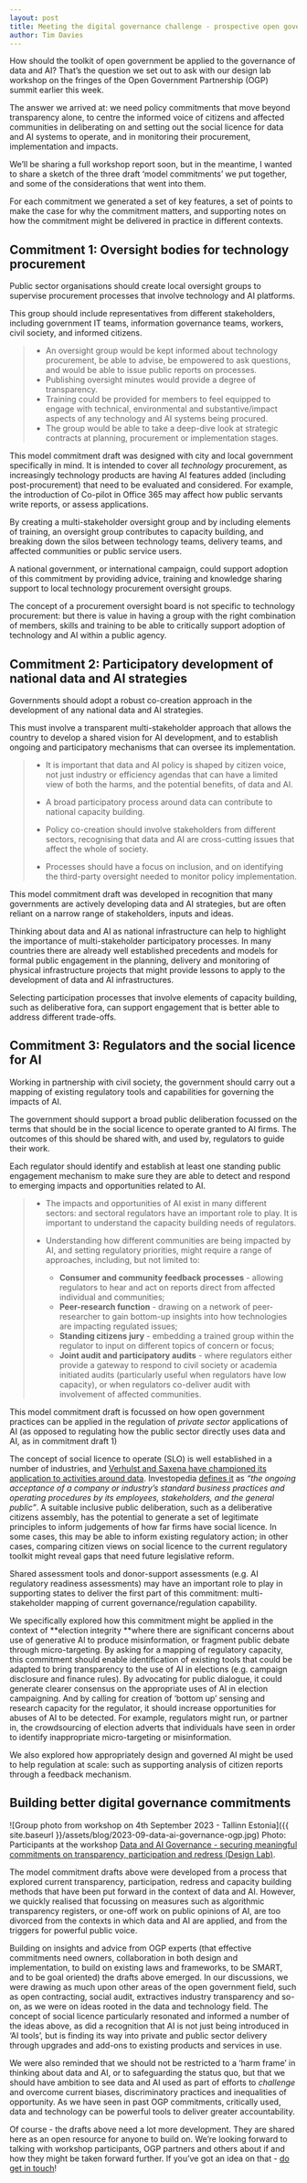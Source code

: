 ```yaml
---
layout: post
title: Meeting the digital governance challenge - prospective open government actions
author: Tim Davies
---
```


How should the toolkit of open government be applied to the governance of data and AI? That’s the question we set out to ask with our design lab workshop on the fringes of the Open Government Partnership (OGP) summit earlier this week.

The answer we arrived at: we need policy commitments that move beyond transparency alone, to centre the informed voice of citizens and affected communities in deliberating on and setting out the social licence for data and AI systems to operate, and in monitoring their procurement, implementation and impacts.  

<!--more-->

We’ll be sharing a full workshop report soon, but in the meantime, I wanted to share a sketch of the three draft ‘model commitments’ we put together, and some of the considerations that went into them.

For each commitment we generated a set of key features, a set of points to make the case for why the commitment matters, and supporting notes on how the commitment might be delivered in practice in different contexts. 

## Commitment 1: Oversight bodies for technology procurement

Public sector organisations should create local oversight groups to supervise procurement processes that involve technology and AI platforms. 

This group should include representatives from different stakeholders, including government IT teams, information governance teams, workers, civil society, and informed citizens. 

> * An oversight group would be kept informed about technology procurement, be able to advise, be empowered to ask questions, and would be able to issue public reports on processes. 
> * Publishing oversight minutes would provide a degree of transparency.
> * Training could be provided for members to feel equipped to engage with technical, environmental and substantive/impact aspects of any technology and AI systems being procured.
> * The group would be able to take a deep-dive look at strategic contracts at planning, procurement or implementation stages. 

This model commitment draft was designed with city and local government specifically in mind. It is intended to cover all _technology_ procurement, as increasingly technology products are having AI features added (including post-procurement) that need to be evaluated and considered. For example, the introduction of Co-pilot in Office 365 may affect how public servants write reports, or assess applications. 

By creating a multi-stakeholder oversight group and by including elements of training, an oversight group contributes to capacity building, and breaking down the silos between technology teams, delivery teams, and affected communities or public service users. 

A national government, or international campaign, could support adoption of this commitment by providing advice, training and knowledge sharing support to local technology procurement oversight groups. 

The concept of a procurement oversight board is not specific to technology procurement: but there is value in having a group with the right combination of members, skills and training to be able to critically support adoption of technology and AI within a public agency. 


## Commitment 2: Participatory development of national data and AI strategies

Governments should adopt a robust co-creation approach in the development of any national data and AI strategies. 

This must involve a transparent multi-stakeholder approach that allows the country to develop a shared vision for AI development, and to establish ongoing and participatory mechanisms that can oversee its implementation.

> * It is important that data and AI policy is shaped by citizen voice, not just industry or efficiency agendas that can have a limited view of both the harms, and the potential benefits, of data and AI.
>
> * A broad participatory process around data can contribute to national capacity building.
>
> * Policy co-creation should involve stakeholders from different sectors, recognising that data and AI are cross-cutting issues that affect the whole of society.
>
> * Processes should have a focus on inclusion, and on identifying the third-party oversight needed to monitor policy implementation.

This model commitment draft was developed in recognition that many governments are actively developing data and AI strategies, but are often reliant on a narrow range of stakeholders, inputs and ideas. 

Thinking about data and AI as national infrastructure can help to highlight the importance of multi-stakeholder participatory processes. In many countries there are already well established precedents and models for formal public engagement in the planning, delivery and monitoring of physical infrastructure projects that might provide lessons to apply to the development of data and AI infrastructures. 

Selecting participation processes that involve elements of capacity building, such as deliberative fora, can support engagement that is better able to address different trade-offs. 


## Commitment 3: Regulators and the social licence for AI

Working in partnership with civil society, the government should carry out a mapping of existing regulatory tools and capabilities for governing the impacts of AI. 

The government should support a broad public deliberation focussed on the terms that should be in the social licence to operate granted to AI firms. The outcomes of this should be shared with, and used by, regulators to guide their work.

Each regulator should identify and establish at least one standing public engagement mechanism to make sure they are able to detect and respond to emerging impacts and opportunities related to AI. 

> *  The impacts and opportunities of AI exist in many different sectors: and sectoral regulators have an important role to play. It is important to understand the capacity building needs of regulators.
> 
> * Understanding how different communities are being impacted by AI, and setting regulatory priorities, might require a range of approaches, including, but not limited to:
>   * **Consumer and community feedback processes** - allowing regulators to hear and act on reports direct from affected individual and communities;
>   * **Peer-research function** - drawing on a network of peer-researcher to gain bottom-up insights into how technologies are impacting regulated issues;
>   * **Standing citizens jury** - embedding a trained group within the regulator to input on different topics of concern or focus;
>   * **Joint audit and participatory audits** - where regulators either provide a gateway to respond to civil society or academia initiated audits (particularly useful when regulators have low capacity), or when regulators co-deliver audit with involvement of affected communities. 

This model commitment draft is focussed on how open government practices can be applied in the regulation of _private sector_ applications of AI (as opposed to regulating how the public sector directly uses data and AI, as in commitment draft 1)

The concept of social licence to operate (SLO) is well established in a number of industries, and [Verhulst and Saxena have championed its application to activities around data](https://medium.com/data-policy/the-need-for-new-methods-to-establish-the-social-license-for-data-reuse-e7c67bdc4aff). Investopedia [defines it](https://www.investopedia.com/terms/s/social-license-slo.asp) as _“the ongoing acceptance of a company or industry’s standard business practices and operating procedures by its employees, stakeholders, and the general public”_. A suitable inclusive public deliberation, such as a deliberative citizens assembly, has the potential to generate a set of legitimate principles to inform judgements of how far firms have social licence. In some cases, this may be able to inform existing regulatory action; in other cases, comparing citizen views on social licence to the current regulatory toolkit might reveal gaps that need future legislative reform. 

Shared assessment tools and donor-support assessments (e.g. AI regulatory readiness assessments) may have an important role to play in supporting states to deliver the first part of this commitment: multi-stakeholder mapping of current governance/regulation capability. 

We specifically explored how this commitment might be applied in the context of **election integrity **where there are significant concerns about use of generative AI to produce misinformation, or fragment public debate through micro-targeting. By asking for a mapping of regulatory capacity, this commitment should enable identification of existing tools that could be adapted to bring transparency to the use of AI in elections (e.g. campaign disclosure and finance rules). By advocating for public dialogue, it could generate clearer consensus on the appropriate uses of AI in election campaigning. And by calling for creation of ‘bottom up’ sensing and research capacity for the regulator, it should increase opportunities for abuses of AI to be detected. For example, regulators might run, or partner in, the crowdsourcing of election adverts that individuals have seen in order to identify inappropriate micro-targeting or misinformation. 

We also explored how appropriately design and governed AI might be used to help regulation at scale: such as supporting analysis of citizen reports through a feedback mechanism. 

## Building better digital governance commitments

![Group photo from workshop on 4th September 2023 - Tallinn Estonia]({{ site.baseurl }}/assets/blog/2023-09-data-ai-governance-ogp.jpg)
Photo: Participants at the workshop [Data and AI Governance - securing meaningful commitments on transparency, participation and redress (Design Lab)](https://connectedbydata.org/events/2023-09-04-open-government-committment-lab).


The model commitment drafts above were developed from a process that explored current transparency, participation, redress and capacity building methods that have been put forward in the context of data and AI. However, we quickly realised that focussing on measures such as algorithmic transparency registers, or one-off work on public opinions of AI, are too divorced from the contexts in which data and AI are applied, and from the triggers for powerful public voice. 

Building on insights and advice from OGP experts (that effective commitments need owners, collaboration in both design and implementation, to build on existing laws and frameworks, to be SMART, and to be goal oriented) the drafts above emerged. In our discussions, we were drawing as much upon other areas of the open government field, such as open contracting, social audit, extractives industry transparency and so-on, as we were on ideas rooted in the data and technology field. The concept of social licence particularly resonated and informed a number of the ideas above, as did a recognition that AI is not just being introduced in ‘AI tools’, but is finding its way into private and public sector delivery through upgrades and add-ons to existing products and services in use. 

We were also reminded that we should not be restricted to a ‘harm frame’ in thinking about data and AI, or to safeguarding the status quo, but that we should have ambition to see data and AI used as part of efforts to _challenge_ and overcome current biases, discriminatory practices and inequalities of opportunity. As we have seen in past OGP commitments, critically used, data and technology can be powerful tools to deliver greater accountability. 

Of course - the drafts above need a lot more development. They are shared here as an open resource for anyone to build on. We’re looking forward to talking with workshop participants, OGP partners and others about if and how they might be taken forward further. If you’ve got an idea on that - [do get in touch](mailto:tim@openownership.org)!
